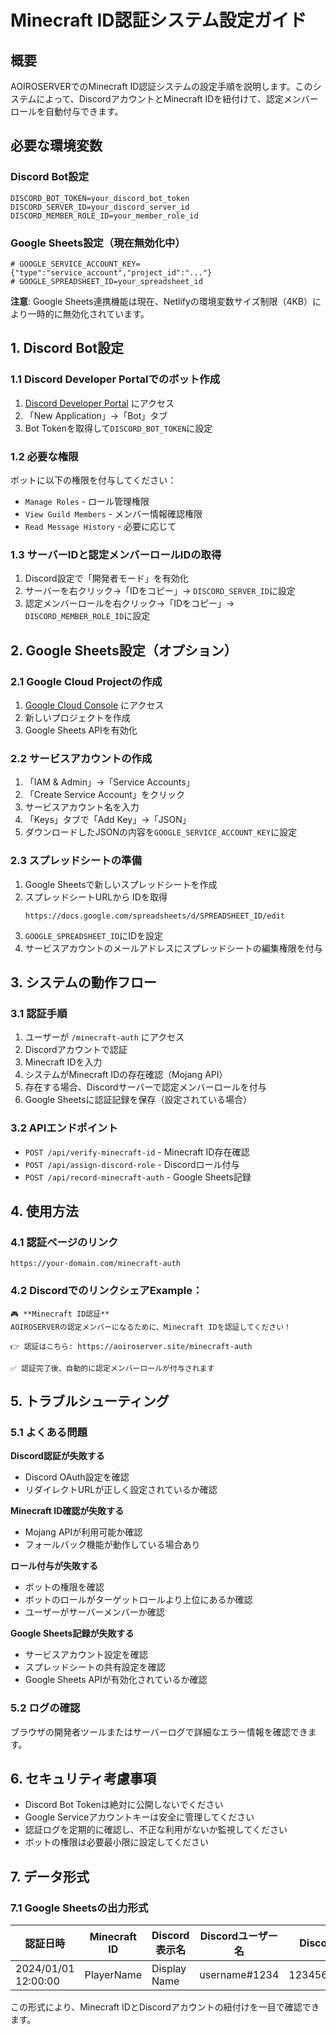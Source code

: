 # Minecraft ID認証システム設定ガイド

## 概要
AOIROSERVERでのMinecraft ID認証システムの設定手順を説明します。このシステムによって、DiscordアカウントとMinecraft IDを紐付けて、認定メンバーロールを自動付与できます。

## 必要な環境変数

### Discord Bot設定
```env
DISCORD_BOT_TOKEN=your_discord_bot_token
DISCORD_SERVER_ID=your_discord_server_id
DISCORD_MEMBER_ROLE_ID=your_member_role_id
```

### Google Sheets設定（現在無効化中）
```env
# GOOGLE_SERVICE_ACCOUNT_KEY={"type":"service_account","project_id":"..."}
# GOOGLE_SPREADSHEET_ID=your_spreadsheet_id
```
**注意**: Google Sheets連携機能は現在、Netlifyの環境変数サイズ制限（4KB）により一時的に無効化されています。

## 1. Discord Bot設定

### 1.1 Discord Developer Portalでのボット作成
1. [Discord Developer Portal](https://discord.com/developers/applications) にアクセス
2. 「New Application」→「Bot」タブ
3. Bot Tokenを取得して`DISCORD_BOT_TOKEN`に設定

### 1.2 必要な権限
ボットに以下の権限を付与してください：
- `Manage Roles` - ロール管理権限
- `View Guild Members` - メンバー情報確認権限
- `Read Message History` - 必要に応じて

### 1.3 サーバーIDと認定メンバーロールIDの取得
1. Discord設定で「開発者モード」を有効化
2. サーバーを右クリック→「IDをコピー」→ `DISCORD_SERVER_ID`に設定
3. 認定メンバーロールを右クリック→「IDをコピー」→ `DISCORD_MEMBER_ROLE_ID`に設定

## 2. Google Sheets設定（オプション）

### 2.1 Google Cloud Projectの作成
1. [Google Cloud Console](https://console.cloud.google.com/) にアクセス
2. 新しいプロジェクトを作成
3. Google Sheets APIを有効化

### 2.2 サービスアカウントの作成
1. 「IAM & Admin」→「Service Accounts」
2. 「Create Service Account」をクリック
3. サービスアカウント名を入力
4. 「Keys」タブで「Add Key」→「JSON」
5. ダウンロードしたJSONの内容を`GOOGLE_SERVICE_ACCOUNT_KEY`に設定

### 2.3 スプレッドシートの準備
1. Google Sheetsで新しいスプレッドシートを作成
2. スプレッドシートURLから IDを取得
   ```
   https://docs.google.com/spreadsheets/d/SPREADSHEET_ID/edit
   ```
3. `GOOGLE_SPREADSHEET_ID`にIDを設定
4. サービスアカウントのメールアドレスにスプレッドシートの編集権限を付与

## 3. システムの動作フロー

### 3.1 認証手順
1. ユーザーが `/minecraft-auth` にアクセス
2. Discordアカウントで認証
3. Minecraft IDを入力
4. システムがMinecraft IDの存在確認（Mojang API）
5. 存在する場合、Discordサーバーで認定メンバーロールを付与
6. Google Sheetsに認証記録を保存（設定されている場合）

### 3.2 APIエンドポイント
- `POST /api/verify-minecraft-id` - Minecraft ID存在確認
- `POST /api/assign-discord-role` - Discordロール付与
- `POST /api/record-minecraft-auth` - Google Sheets記録

## 4. 使用方法

### 4.1 認証ページのリンク
```
https://your-domain.com/minecraft-auth
```

### 4.2 DiscordでのリンクシェアExample：
```
🎮 **Minecraft ID認証**
AOIROSERVERの認定メンバーになるために、Minecraft IDを認証してください！

👉 認証はこちら: https://aoiroserver.site/minecraft-auth

✅ 認証完了後、自動的に認定メンバーロールが付与されます
```

## 5. トラブルシューティング

### 5.1 よくある問題

**Discord認証が失敗する**
- Discord OAuth設定を確認
- リダイレクトURLが正しく設定されているか確認

**Minecraft ID確認が失敗する**
- Mojang APIが利用可能か確認
- フォールバック機能が動作している場合あり

**ロール付与が失敗する**
- ボットの権限を確認
- ボットのロールがターゲットロールより上位にあるか確認
- ユーザーがサーバーメンバーか確認

**Google Sheets記録が失敗する**
- サービスアカウント設定を確認
- スプレッドシートの共有設定を確認
- Google Sheets APIが有効化されているか確認

### 5.2 ログの確認
ブラウザの開発者ツールまたはサーバーログで詳細なエラー情報を確認できます。

## 6. セキュリティ考慮事項

- Discord Bot Tokenは絶対に公開しないでください
- Google Serviceアカウントキーは安全に管理してください
- 認証ログを定期的に確認し、不正な利用がないか監視してください
- ボットの権限は必要最小限に設定してください

## 7. データ形式

### 7.1 Google Sheetsの出力形式
| 認証日時 | Minecraft ID | Discord表示名 | Discordユーザー名 | Discord User ID |
|---------|-------------|-------------|-----------------|-----------------|
| 2024/01/01 12:00:00 | PlayerName | Display Name | username#1234 | 123456789012345 |

この形式により、Minecraft IDとDiscordアカウントの紐付けを一目で確認できます。
